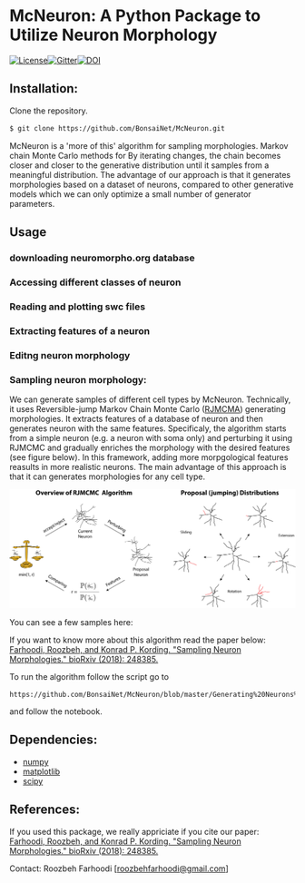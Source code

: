  # McNeuron: A Python Package to Utilize Neuron Morphology

[![License](https://img.shields.io/badge/license-MIT-blue.svg?style=flat)](https://github.com/BonsaiNet/McNeuron/blob/master/LICENSE)[![Gitter](https://badges.gitter.im/glm-tools/pyglmnet.svg)](https://gitter.im/McNeuron/Lobby)[![DOI](https://zenodo.org/badge/DOI/10.5281/zenodo.1170488.svg)](https://doi.org/10.5281/zenodo.1170488)




## Installation:
Clone the repository.
```bash
$ git clone https://github.com/BonsaiNet/McNeuron.git
```

McNeuron is a 'more of this' algorithm for sampling morphologies.    Markov chain Monte Carlo methods for  By iterating changes, the chain becomes closer and closer to the generative distribution until it samples from a meaningful distribution. The advantage of our approach is that it generates morphologies based on a dataset of neurons, compared to other generative models which we can only optimize a small number of generator parameters. 

## Usage
### downloading neuromorpho.org database

### Accessing different classes of neuron

### Reading and plotting swc files

### Extracting features of a neuron

### Editng neuron morphology

###  Sampling neuron morphology:
We can generate samples of different cell types by McNeuron. Technically, it uses Reversible-jump Markov Chain Monte Carlo ([RJMCMA](https://en.wikipedia.org/wiki/Reversible-jump_Markov_chain_Monte_Carlo)) generating morphologies. It extracts features of a database of neuron and then generates neuron with the same features. Specificaly, the algorithm starts from a simple neuron (e.g. a neuron with soma only) and perturbing it using RJMCMC and gradually enriches the morphology with the desired features (see figure below). In this framework, adding more morpgological features reasults in more realistic neurons. The main advantage of this approach is that it can generates morphologies for any cell type.

![alt tag](https://github.com/BonsaiNet/McNeuron/blob/master/github-overview.png)

You can see a few samples here:

If you want to know more about this algorithm read the paper below:
[Farhoodi, Roozbeh, and Konrad P. Kording. "Sampling Neuron Morphologies." bioRxiv (2018): 248385.](https://www.biorxiv.org/content/early/2018/01/15/248385)

To run the algorithm follow the script go to 
```
https://github.com/BonsaiNet/McNeuron/blob/master/Generating%20Neurons%20with%20MCMC.ipynb
```
and follow the notebook.
## Dependencies:

- [numpy](http://www.numpy.org/)
- [matplotlib](http://matplotlib.org/)
- [scipy](https://www.scipy.org/)

## References:
If you used this package, we really appriciate if you cite our paper:
[Farhoodi, Roozbeh, and Konrad P. Kording. "Sampling Neuron Morphologies." bioRxiv (2018): 248385.](https://www.biorxiv.org/content/early/2018/01/15/248385)

Contact: Roozbeh Farhoodi [roozbehfarhoodi@gmail.com]
